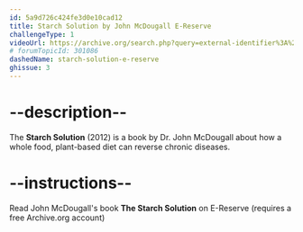 ```yaml
---
id: 5a9d726c424fe3d0e10cad12
title: Starch Solution by John McDougall E-Reserve
challengeType: 1
videoUrl: https://archive.org/search.php?query=external-identifier%3A%22urn%3Aoclc%3Arecord%3A1035886844%22%20OR%20external-identifier%3A%22urn%3Aoclc%3Arecord%3A1245824276%22
# forumTopicId: 301086
dashedName: starch-solution-e-reserve
ghissue: 3
---
```


# --description--

The __Starch Solution__ (2012) is a book by Dr. John McDougall about how a whole food, plant-based diet can reverse chronic diseases.

# --instructions--

Read John McDougall's book __The Starch Solution__ on E-Reserve (requires a free Archive.org account)